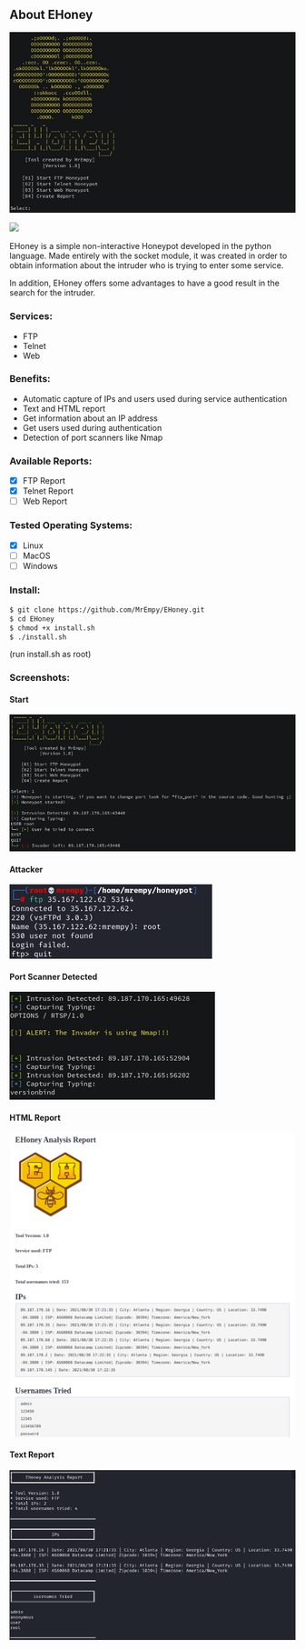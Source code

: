 ## About EHoney 
![banner](assets/banner.png)

<img src="https://media.discordapp.net/attachments/724351008440057950/882755118162935898/20210901_193204.png?width=62&height=62">

EHoney is a simple non-interactive Honeypot developed in the python language. Made entirely with the socket module, it was created in order to obtain information about the intruder who is trying to enter some service.

In addition, EHoney offers some advantages to have a good result in the search for the intruder.

### Services:

* FTP
* Telnet
* Web

### Benefits:

* Automatic capture of IPs and users used during service authentication
* Text and HTML report
* Get information about an IP address
* Get users used during authentication
* Detection of port scanners like Nmap

### Available Reports:

- [x] FTP Report
- [X] Telnet Report
- [ ] Web Report

### Tested Operating Systems:

- [x] Linux
- [ ] MacOS
- [ ] Windows

### Install:

```
$ git clone https://github.com/MrEmpy/EHoney.git
$ cd EHoney
$ chmod +x install.sh
$ ./install.sh
```
(run install.sh as root)

### Screenshots:

#### Start
![start](assets/start.png)

#### Attacker
![attacker](assets/attacker.png)

#### Port Scanner Detected
![nmap](assets/nmap_detected.png)

#### HTML Report
![html report](assets/report.png)

#### Text Report
![text report](assets/report2.png)

